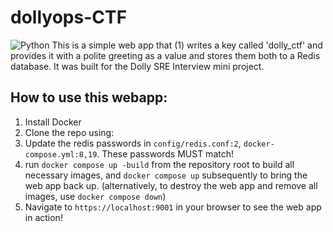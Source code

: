 # dollyops-CTF
![Python](https://img.shields.io/badge/python-3670A0?style=for-the-badge&logo=python&logoColor=ffdd54)
This is a simple web app that (1) writes a key called 'dolly_ctf' and provides it with a polite greeting as a value and stores them both to a Redis database. It was built for the Dolly SRE Interview mini project. 

## How to use this webapp:
1. Install Docker
2. Clone the repo using: 
3. Update the redis passwords in `config/redis.conf:2`, `docker-compose.yml:8,19`. These passwords MUST match! 
4. run `docker compose up -build` from the repository root to build all necessary images, and `docker compose up` subsequently to bring the web app back up. (alternatively, to destroy the web app and remove all images, use `docker compose down`)
5. Navigate to `https://localhost:9001` in your browser to see the web app in action!




